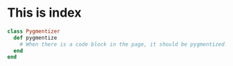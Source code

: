 # This is index

~~~ruby
class Pygmentizer
  def pygmentize
    # When there is a code block in the page, it should be pygmentized!
  end
end
~~~
